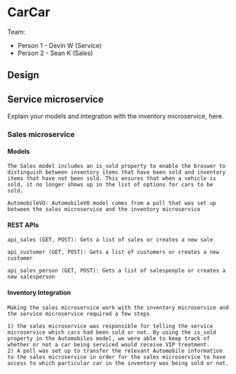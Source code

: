# CarCar

Team:

- Person 1 - Devin W (Service)
- Person 2 - Sean K (Sales)

## Design

## Service microservice

Explain your models and integration with the inventory
microservice, here.

### Sales microservice

#### Models

    The Sales model includes an is_sold property to enable the broswer to distinguish between inventory items that have been sold and inventory items that have not been sold. This ensures that when a vehicle is sold, it no longer shows up in the list of options for cars to be sold.

    AutomobileVO: AutomobileVO model comes from a poll that was set up between the sales microservice and the inventory microservice

#### REST APIs

    api_sales (GET, POST): Gets a list of sales or creates a new sale

    api_customer (GET, POST): Gets a list of customers or creates a new customer

    api_sales_person (GET, POST): Gets a list of salespeople or creates a new salesperson

#### Inventory Integration

    Making the sales microservice work with the inventory microservice and the service microservice required a few steps

    1) the sales microservice was responsible for telling the service microservice which cars had been sold or not. By using the is_sold property in the Automobiles model, we were able to keep track of whether or not a car being serviced would receive VIP treatment.
    2) A poll was set up to transfer the relevant Automobile information to the sales microservice in order for the sales microservice to have access to which particular car in the inventory was being sold or not.
